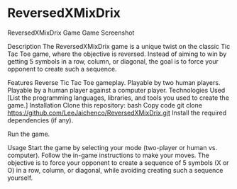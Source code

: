 # ReversedXMixDrix
ReversedXMixDrix Game
Game Screenshot <!-- Add a screenshot if you have one -->

Description
The ReversedXMixDrix game is a unique twist on the classic Tic Tac Toe game, where the objective is reversed. Instead of aiming to win by getting 5 symbols in a row, column, or diagonal, the goal is to force your opponent to create such a sequence.

Features
Reverse Tic Tac Toe gameplay.
Playable by two human players.
Playable by a human player against a computer player.
Technologies Used
[List the programming languages, libraries, and tools you used to create the game.]
Installation
Clone this repository:
bash
Copy code
git clone https://github.com/LeeJaichenco/ReversedXMixDrix.git
Install the required dependencies (if any).

Run the game.

Usage
Start the game by selecting your mode (two-player or human vs. computer).
Follow the in-game instructions to make your moves.
The objective is to force your opponent to create a sequence of 5 symbols (X or O) in a row, column, or diagonal, while avoiding creating such a sequence yourself.
